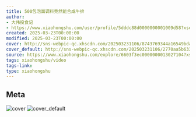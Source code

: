```yaml
---
title: 500包泡面调料竟然能合成牛排
author:
- 大伟投食记
- https://www.xiaohongshu.com/user/profile/5dddc88d0000000001009d58?xsec_token=undefined
created: 2025-03-23T00:00:00
modified: 2025-03-23T00:00:00
cover: http://sns-webpic-qc.xhscdn.com/202503231106/8743769344a16549bdaae6e0fb2d79ba/1040g2sg310rhol246m005netp26g97aokqgj88o!nc_n_webp_prv_1
cover_default: http://sns-webpic-qc.xhscdn.com/202503231106/2770aa5b633e009da8678658522dd191/1040g2sg310rhol246m005netp26g97aokqgj88o!nc_n_webp_mw_1
source: https://www.xiaohongshu.com/explore/6603f3ec0000000013027104?xsec_token=ABNIMtmNCSvDjm4Jfogg1iy5JVOz9j9B7fGXH6-RosW6Y=
tags: xiaohongshu/video
tags-link:
type: xiaohongshu
---
```


## Meta

![cover](http://sns-webpic-qc.xhscdn.com/202503231106/8743769344a16549bdaae6e0fb2d79ba/1040g2sg310rhol246m005netp26g97aokqgj88o!nc_n_webp_prv_1)
![cover_default](http://sns-webpic-qc.xhscdn.com/202503231106/2770aa5b633e009da8678658522dd191/1040g2sg310rhol246m005netp26g97aokqgj88o!nc_n_webp_mw_1)
